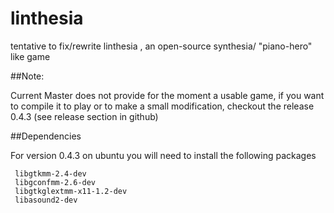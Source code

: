 linthesia
=========

tentative to fix/rewrite linthesia , an open-source synthesia/ "piano-hero" like game

##Note:

Current Master does not provide for the moment a usable game, if you want to compile it to play
or to make a small modification, checkout the release 0.4.3 (see release section in github)

##Dependencies

For version 0.4.3 on ubuntu you will need to install the following packages

     libgtkmm-2.4-dev
     libgconfmm-2.6-dev
     libgtkglextmm-x11-1.2-dev
     libasound2-dev

